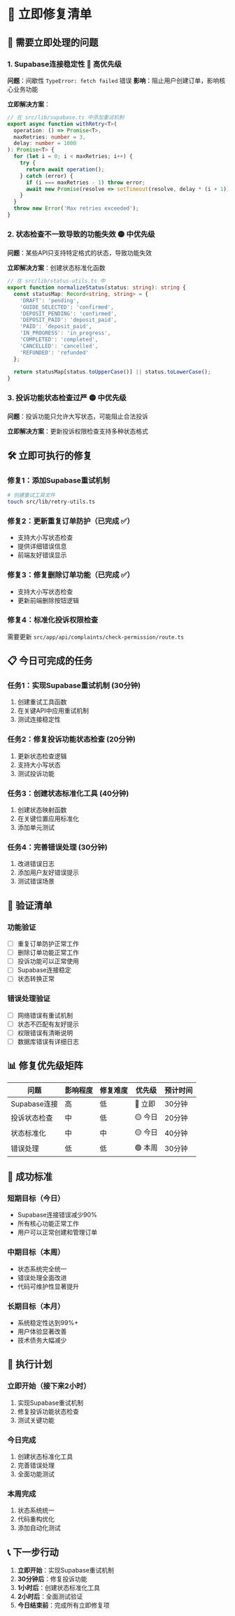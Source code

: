 # 🚨 立即修复清单

## 🎯 需要立即处理的问题

### 1. **Supabase连接稳定性** 🔴 高优先级
**问题**：间歇性 `TypeError: fetch failed` 错误
**影响**：阻止用户创建订单，影响核心业务功能

**立即解决方案**：
```typescript
// 在 src/lib/supabase.ts 中添加重试机制
export async function withRetry<T>(
  operation: () => Promise<T>,
  maxRetries: number = 3,
  delay: number = 1000
): Promise<T> {
  for (let i = 0; i < maxRetries; i++) {
    try {
      return await operation();
    } catch (error) {
      if (i === maxRetries - 1) throw error;
      await new Promise(resolve => setTimeout(resolve, delay * (i + 1)));
    }
  }
  throw new Error('Max retries exceeded');
}
```

### 2. **状态检查不一致导致的功能失效** 🟡 中优先级
**问题**：某些API只支持特定格式的状态，导致功能失效

**立即解决方案**：创建状态标准化函数
```typescript
// 在 src/lib/status-utils.ts 中
export function normalizeStatus(status: string): string {
  const statusMap: Record<string, string> = {
    'DRAFT': 'pending',
    'GUIDE_SELECTED': 'confirmed', 
    'DEPOSIT_PENDING': 'confirmed',
    'DEPOSIT_PAID': 'deposit_paid',
    'PAID': 'deposit_paid',
    'IN_PROGRESS': 'in_progress',
    'COMPLETED': 'completed',
    'CANCELLED': 'cancelled',
    'REFUNDED': 'refunded'
  };
  
  return statusMap[status.toUpperCase()] || status.toLowerCase();
}
```

### 3. **投诉功能状态检查过严** 🟡 中优先级
**问题**：投诉功能只允许大写状态，可能阻止合法投诉

**立即解决方案**：更新投诉权限检查支持多种状态格式

## 🛠️ 立即可执行的修复

### 修复1：添加Supabase重试机制
```bash
# 创建重试工具文件
touch src/lib/retry-utils.ts
```

### 修复2：更新重复订单防护（已完成 ✅）
- 支持大小写状态检查
- 提供详细错误信息
- 前端友好错误显示

### 修复3：修复删除订单功能（已完成 ✅）
- 支持大小写状态检查
- 更新前端删除按钮逻辑

### 修复4：标准化投诉权限检查
需要更新 `src/app/api/complaints/check-permission/route.ts`

## 📋 今日可完成的任务

### 任务1：实现Supabase重试机制 (30分钟)
1. 创建重试工具函数
2. 在关键API中应用重试机制
3. 测试连接稳定性

### 任务2：修复投诉功能状态检查 (20分钟)
1. 更新状态检查逻辑
2. 支持大小写状态
3. 测试投诉功能

### 任务3：创建状态标准化工具 (40分钟)
1. 创建状态映射函数
2. 在关键位置应用标准化
3. 添加单元测试

### 任务4：完善错误处理 (30分钟)
1. 改进错误日志
2. 添加用户友好错误提示
3. 测试错误场景

## 🧪 验证清单

### 功能验证
- [ ] 重复订单防护正常工作
- [ ] 删除订单功能正常工作  
- [ ] 投诉功能可以正常使用
- [ ] Supabase连接稳定
- [ ] 状态转换正常

### 错误处理验证
- [ ] 网络错误有重试机制
- [ ] 状态不匹配有友好提示
- [ ] 权限错误有清晰说明
- [ ] 数据库错误有详细日志

## 📊 修复优先级矩阵

| 问题 | 影响程度 | 修复难度 | 优先级 | 预计时间 |
|------|----------|----------|--------|----------|
| Supabase连接 | 高 | 低 | 🔴 立即 | 30分钟 |
| 投诉状态检查 | 中 | 低 | 🟡 今日 | 20分钟 |
| 状态标准化 | 中 | 中 | 🟡 今日 | 40分钟 |
| 错误处理 | 低 | 低 | 🟢 本周 | 30分钟 |

## 🎯 成功标准

### 短期目标（今日）
- Supabase连接错误减少90%
- 所有核心功能正常工作
- 用户可以正常创建和管理订单

### 中期目标（本周）
- 状态系统完全统一
- 错误处理全面改进
- 代码可维护性显著提升

### 长期目标（本月）
- 系统稳定性达到99%+
- 用户体验显著改善
- 技术债务大幅减少

## 🚀 执行计划

### 立即开始（接下来2小时）
1. 实现Supabase重试机制
2. 修复投诉功能状态检查
3. 测试关键功能

### 今日完成
1. 创建状态标准化工具
2. 完善错误处理
3. 全面功能测试

### 本周完成
1. 状态系统统一
2. 代码重构优化
3. 添加自动化测试

## 📞 下一步行动

1. **立即开始**：实现Supabase重试机制
2. **30分钟后**：修复投诉功能
3. **1小时后**：创建状态标准化工具
4. **2小时后**：全面测试验证
5. **今日结束前**：完成所有立即修复项
